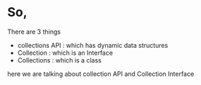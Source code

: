 # So,

There are 3 things

- collections API : which has dynamic data structures
- Collection : which is an Interface
- Collections : which is a class


here we are talking about collection API and Collection Interface